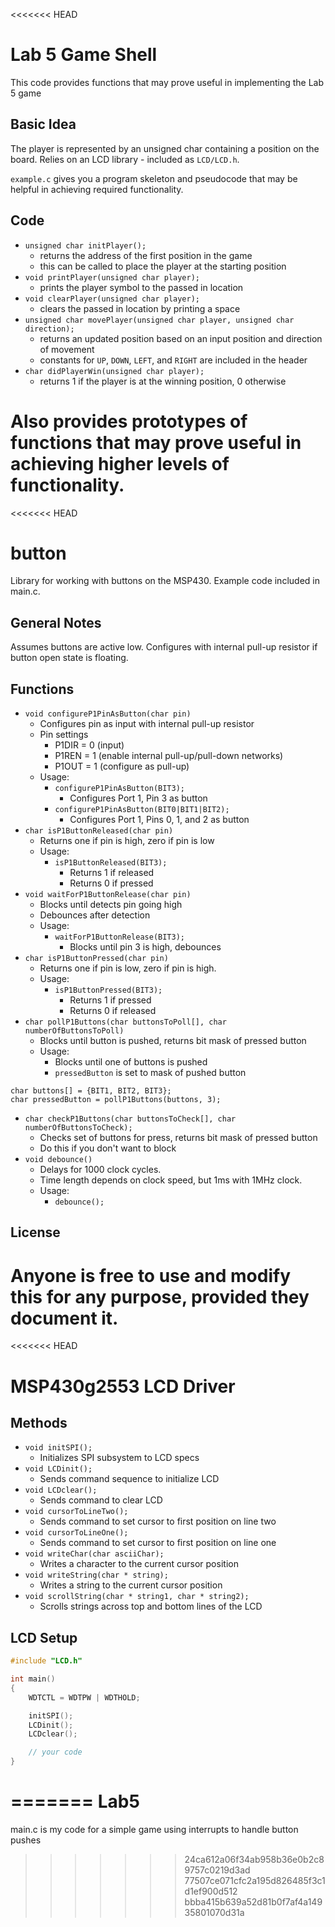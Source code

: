 <<<<<<< HEAD
# Lab 5 Game Shell

This code provides functions that may prove useful in implementing the Lab 5 game

## Basic Idea

The player is represented by an unsigned char containing a position on the board.  Relies on an LCD library - included as `LCD/LCD.h`.

`example.c` gives you a program skeleton and pseudocode that may be helpful in achieving required functionality.

## Code

- `unsigned char initPlayer();`
	- returns the address of the first position in the game
	- this can be called to place the player at the starting position
- `void printPlayer(unsigned char player);`
	- prints the player symbol to the passed in location
- `void clearPlayer(unsigned char player);`
	- clears the passed in location by printing a space
- `unsigned char movePlayer(unsigned char player, unsigned char direction);`
	- returns an updated position based on an input position and direction of movement
	- constants for `UP`, `DOWN`, `LEFT`, and `RIGHT` are included in the header
- `char didPlayerWin(unsigned char player);`
	- returns 1 if the player is at the winning position, 0 otherwise

Also provides prototypes of functions that may prove useful in achieving higher levels of functionality.
=======
<<<<<<< HEAD
# button
Library for working with buttons on the MSP430.
Example code included in main.c.

## General Notes
Assumes buttons are active low.  Configures with internal pull-up resistor if button open state is floating.

## Functions
- `void configureP1PinAsButton(char pin)`
    - Configures pin as input with internal pull-up resistor
    - Pin settings
        - P1DIR = 0 (input)
        - P1REN = 1 (enable internal pull-up/pull-down networks)
        - P1OUT = 1 (configure as pull-up)
    - Usage:
        - `configureP1PinAsButton(BIT3);`
            - Configures Port 1, Pin 3 as button
        - `configureP1PinAsButton(BIT0|BIT1|BIT2);`
            - Configures Port 1, Pins 0, 1, and 2 as button
- `char isP1ButtonReleased(char pin)`
    - Returns one if pin is high, zero if pin is low
    - Usage:
        - `isP1ButtonReleased(BIT3);`
            - Returns 1 if released
            - Returns 0 if pressed
- `void waitForP1ButtonRelease(char pin)`
    - Blocks until detects pin going high
    - Debounces after detection
    - Usage:
        - `waitForP1ButtonRelease(BIT3);`
            - Blocks until pin 3 is high, debounces
- `char isP1ButtonPressed(char pin)`
    - Returns one if pin is low, zero if pin is high.
    - Usage:
        - `isP1ButtonPressed(BIT3);`
            - Returns 1 if pressed
            - Returns 0 if released
- `char pollP1Buttons(char buttonsToPoll[], char numberOfButtonsToPoll)`
    - Blocks until button is pushed, returns bit mask of pressed button
    - Usage:
        - Blocks until one of buttons is pushed
        - `pressedButton` is set to mask of pushed button

```
char buttons[] = {BIT1, BIT2, BIT3};
char pressedButton = pollP1Buttons(buttons, 3);
```
- `char checkP1Buttons(char buttonsToCheck[], char numberOfButtonsToCheck);`
	- Checks set of buttons for press, returns bit mask of pressed button
	- Do this if you don't want to block
- `void debounce()`
    - Delays for 1000 clock cycles.
    - Time length depends on clock speed, but 1ms with 1MHz clock.
    - Usage:
        - `debounce();`

## License
Anyone is free to use and modify this for any purpose, provided they document it.
=======
<<<<<<< HEAD
# MSP430g2553 LCD Driver

## Methods

- `void initSPI();`
	- Initializes SPI subsystem to LCD specs
- `void LCDinit();`
	- Sends command sequence to initialize LCD
- `void LCDclear();`
	- Sends command to clear LCD
- `void cursorToLineTwo();`
	- Sends command to set cursor to first position on line two
- `void cursorToLineOne();`
	- Sends command to set cursor to first position on line one
- `void writeChar(char asciiChar);`
	- Writes a character to the current cursor position
- `void writeString(char * string);`
	- Writes a string to the current cursor position
- `void scrollString(char * string1, char * string2);`
	- Scrolls strings across top and bottom lines of the LCD

## LCD Setup

```c
#include "LCD.h"

int main()
{
	WDTCTL = WDTPW | WDTHOLD;

	initSPI();
	LCDinit();
	LCDclear();

	// your code
}
```
=======
Lab5
====
main.c is my code for a simple game using interrupts to handle button pushes

>>>>>>> 24ca612a06f34ab958b36e0b2c89757c0219d3ad
>>>>>>> 77507ce071cfc2a195d826485f3c1d1ef900d512
>>>>>>> bbba415b639a52d81b0f7af4a14935801070d31a
